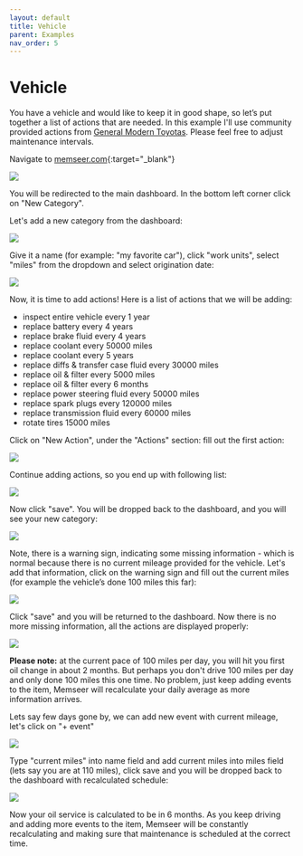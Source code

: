 ```yaml
---
layout: default
title: Vehicle
parent: Examples
nav_order: 5
---
```


# Vehicle

You have a vehicle and would like to keep it in good shape, so let’s put together a list of actions that are needed. In this example I'll use community provided actions from [General Modern Toyotas](https://docs.memseer.com/docs/shared.html). Please feel free to adjust maintenance intervals. 

Navigate to [memseer.com](https://memseer.com){:target="_blank"}

![](../../assets/images/guides/sign_up/signin.jpg)

You will be redirected to the main dashboard. In the bottom left corner click on "New Category".

Let's add a new category from the dashboard:

![](../../assets/images/examples/vehicle/add_new_category.jpg)

Give it a name (for example: "my favorite car"), click "work units", select "miles" from the dropdown and select origination date:

![](../../assets/images/examples/vehicle/my_favorite_car.png)

Now, it is time to add actions! Here is a list of actions that we will be adding:

* inspect entire vehicle every 1 year
* replace battery every 4 years
* replace brake fluid every 4 years
* replace coolant every 50000 miles
* replace coolant every 5 years
* replace diffs & transfer case fluid every 30000 miles
* replace oil & filter every 5000 miles
* replace oil & filter every 6 months
* replace power steering fluid every 50000 miles
* replace spark plugs every 120000 miles
* replace transmission fluid every 60000 miles
* rotate tires 15000 miles

Click on "New Action", under the "Actions" section: fill out the first action:

![](../../assets/images/examples/vehicle/first_action.png)

Continue adding actions, so you end up with following list:

![](../../assets/images/examples/vehicle/my_favorite_car_with_actions.png)

Now click "save". You will be dropped back to the dashboard, and you will see your new category:

![](../../assets/images/examples/vehicle/new_category.png)

Note, there is a warning sign, indicating some missing information - which is normal because there is no current mileage provided for the vehicle. Let's add that information, click on the warning sign and fill out the current miles (for example the vehicle’s done 100 miles this far):

![](../../assets/images/examples/vehicle/add_current_miles.png)

Click "save" and you will be returned to the dashboard. Now there is no more missing information, all the actions are displayed properly:

![](../../assets/images/examples/vehicle/no_missing_information.png)

**Please note:** at the current pace of 100 miles per day, you will hit you first oil change in about 2 months. But perhaps you don't drive 100 miles per day and only done 100 miles this one time. No problem, just keep adding events to the item, Memseer will recalculate your daily average as more information arrives.

Lets say few days gone by, we can add new event with current mileage, let's click on "+ event"

![](../../assets/images/examples/vehicle/add_quick_record.png)

Type "current miles" into name field and add current miles into miles field (lets say you are at 110 miles), click save and you will be dropped back to the dashboard with recalculated schedule:

![](../../assets/images/examples/vehicle/recalculate_schedule.png)

Now your oil service is calculated to be in 6 months. As you keep driving and adding more events to the item, Memseer will be constantly recalculating and making sure that maintenance is scheduled at the correct time.
